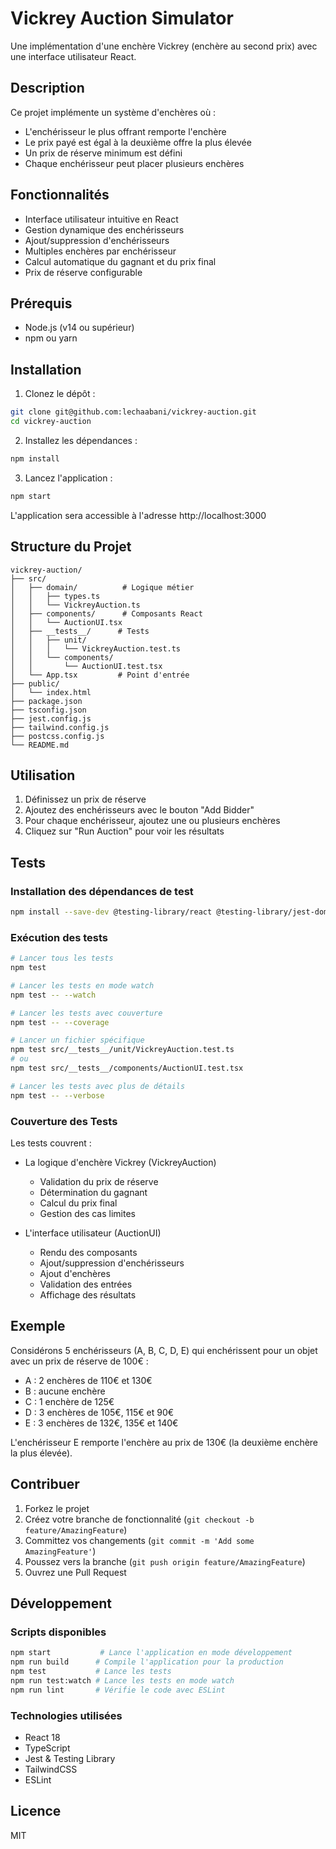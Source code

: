 # Vickrey Auction Simulator

Une implémentation d'une enchère Vickrey (enchère au second prix) avec une interface utilisateur React.

## Description

Ce projet implémente un système d'enchères où :
* L'enchérisseur le plus offrant remporte l'enchère
* Le prix payé est égal à la deuxième offre la plus élevée
* Un prix de réserve minimum est défini
* Chaque enchérisseur peut placer plusieurs enchères

## Fonctionnalités

* Interface utilisateur intuitive en React
* Gestion dynamique des enchérisseurs
* Ajout/suppression d'enchérisseurs
* Multiples enchères par enchérisseur
* Calcul automatique du gagnant et du prix final
* Prix de réserve configurable

## Prérequis

* Node.js (v14 ou supérieur)
* npm ou yarn

## Installation

1. Clonez le dépôt :
```bash
git clone git@github.com:lechaabani/vickrey-auction.git
cd vickrey-auction
```

2. Installez les dépendances :
```bash
npm install
```

3. Lancez l'application :
```bash
npm start
```

L'application sera accessible à l'adresse http://localhost:3000

## Structure du Projet

```
vickrey-auction/
├── src/
│   ├── domain/          # Logique métier
│   │   ├── types.ts
│   │   └── VickreyAuction.ts
│   ├── components/      # Composants React
│   │   └── AuctionUI.tsx
│   ├── __tests__/      # Tests
│   │   ├── unit/
│   │   │   └── VickreyAuction.test.ts
│   │   └── components/
│   │       └── AuctionUI.test.tsx
│   └── App.tsx         # Point d'entrée
├── public/
│   └── index.html
├── package.json
├── tsconfig.json
├── jest.config.js
├── tailwind.config.js
├── postcss.config.js
└── README.md
```

## Utilisation

1. Définissez un prix de réserve
2. Ajoutez des enchérisseurs avec le bouton "Add Bidder"
3. Pour chaque enchérisseur, ajoutez une ou plusieurs enchères
4. Cliquez sur "Run Auction" pour voir les résultats

## Tests

### Installation des dépendances de test
```bash
npm install --save-dev @testing-library/react @testing-library/jest-dom @testing-library/user-event jest @types/jest ts-jest
```

### Exécution des tests

```bash
# Lancer tous les tests
npm test

# Lancer les tests en mode watch
npm test -- --watch

# Lancer les tests avec couverture
npm test -- --coverage

# Lancer un fichier spécifique
npm test src/__tests__/unit/VickreyAuction.test.ts
# ou
npm test src/__tests__/components/AuctionUI.test.tsx

# Lancer les tests avec plus de détails
npm test -- --verbose
```

### Couverture des Tests
Les tests couvrent :
- La logique d'enchère Vickrey (VickreyAuction)
  - Validation du prix de réserve
  - Détermination du gagnant
  - Calcul du prix final
  - Gestion des cas limites

- L'interface utilisateur (AuctionUI)
  - Rendu des composants
  - Ajout/suppression d'enchérisseurs
  - Ajout d'enchères
  - Validation des entrées
  - Affichage des résultats

## Exemple

Considérons 5 enchérisseurs (A, B, C, D, E) qui enchérissent pour un objet avec un prix de réserve de 100€ :
* A : 2 enchères de 110€ et 130€
* B : aucune enchère
* C : 1 enchère de 125€
* D : 3 enchères de 105€, 115€ et 90€
* E : 3 enchères de 132€, 135€ et 140€

L'enchérisseur E remporte l'enchère au prix de 130€ (la deuxième enchère la plus élevée).

## Contribuer

1. Forkez le projet
2. Créez votre branche de fonctionnalité (`git checkout -b feature/AmazingFeature`)
3. Committez vos changements (`git commit -m 'Add some AmazingFeature'`)
4. Poussez vers la branche (`git push origin feature/AmazingFeature`)
5. Ouvrez une Pull Request

## Développement

### Scripts disponibles

```bash
npm start           # Lance l'application en mode développement
npm run build      # Compile l'application pour la production
npm test           # Lance les tests
npm run test:watch # Lance les tests en mode watch
npm run lint       # Vérifie le code avec ESLint
```

### Technologies utilisées

- React 18
- TypeScript
- Jest & Testing Library
- TailwindCSS
- ESLint

## Licence

MIT
